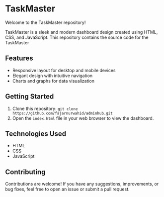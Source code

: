 # TaskMaster

Welcome to the TaskMaster repository!

TaskMaster is a sleek and modern dashboard design created using HTML, CSS, and JavaScript. This repository contains the source code for the TaskMaster

## Features

- Responsive layout for desktop and mobile devices
- Elegant design with intuitive navigation
- Charts and graphs for data visualization

## Getting Started

1. Clone this repository: `git clone https://github.com/fajarnurwahid/adminhub.git`
2. Open the `index.html` file in your web browser to view the dashboard.

## Technologies Used

- HTML
- CSS
- JavaScript

## Contributing

Contributions are welcome! If you have any suggestions, improvements, or bug fixes, feel free to open an issue or submit a pull request.
